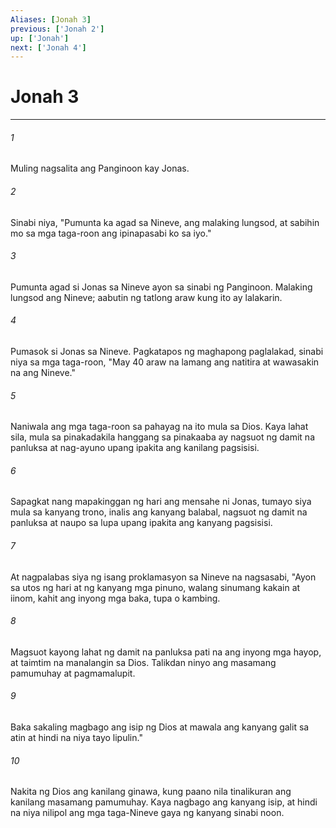 ```yaml
---
Aliases: [Jonah 3]
previous: ['Jonah 2']
up: ['Jonah']
next: ['Jonah 4']
---
```

# Jonah 3

***

###### 1
Muling nagsalita ang Panginoon kay Jonas. 

###### 2
Sinabi niya, "Pumunta ka agad sa Nineve, ang malaking lungsod, at sabihin mo sa mga taga-roon ang ipinapasabi ko sa iyo." 

###### 3
Pumunta agad si Jonas sa Nineve ayon sa sinabi ng Panginoon. Malaking lungsod ang Nineve; aabutin ng tatlong araw kung ito ay lalakarin. 

###### 4
Pumasok si Jonas sa Nineve. Pagkatapos ng maghapong paglalakad, sinabi niya sa mga taga-roon, "May 40 araw na lamang ang natitira at wawasakin na ang Nineve." 

###### 5
Naniwala ang mga taga-roon sa pahayag na ito mula sa Dios. Kaya lahat sila, mula sa pinakadakila hanggang sa pinakaaba ay nagsuot ng damit na panluksa at nag-ayuno upang ipakita ang kanilang pagsisisi. 

###### 6
Sapagkat nang mapakinggan ng hari ang mensahe ni Jonas, tumayo siya mula sa kanyang trono, inalis ang kanyang balabal, nagsuot ng damit na panluksa at naupo sa lupa upang ipakita ang kanyang pagsisisi. 

###### 7
At nagpalabas siya ng isang proklamasyon sa Nineve na nagsasabi, "Ayon sa utos ng hari at ng kanyang mga pinuno, walang sinumang kakain at iinom, kahit ang inyong mga baka, tupa o kambing. 

###### 8
Magsuot kayong lahat ng damit na panluksa pati na ang inyong mga hayop, at taimtim na manalangin sa Dios. Talikdan ninyo ang masamang pamumuhay at pagmamalupit. 

###### 9
Baka sakaling magbago ang isip ng Dios at mawala ang kanyang galit sa atin at hindi na niya tayo lipulin." 

###### 10
Nakita ng Dios ang kanilang ginawa, kung paano nila tinalikuran ang kanilang masamang pamumuhay. Kaya nagbago ang kanyang isip, at hindi na niya nilipol ang mga taga-Nineve gaya ng kanyang sinabi noon.
